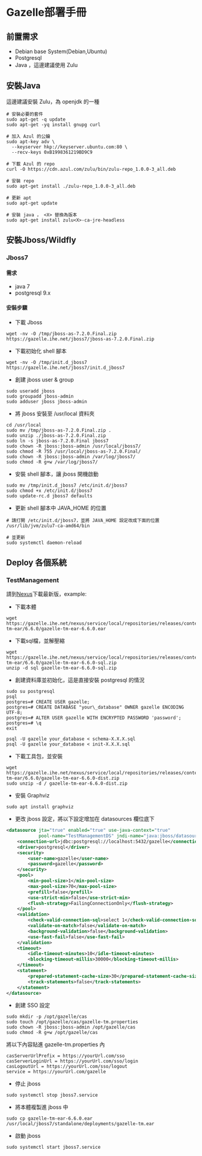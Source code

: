 # Gazelle部署手冊
## 前置需求
- Debian base System(Debian,Ubuntu)
- Postgresql 
- Java ，這邊建議使用 Zulu
## 安裝Java

這邊建議安裝 Zulu，為 openjdk 的一種
```shell
# 安裝必要的套件
sudo apt-get -q update
sudo apt-get -yq install gnupg curl 

# 加入 Azul 的公鑰
sudo apt-key adv \
  --keyserver hkp://keyserver.ubuntu.com:80 \
  --recv-keys 0xB1998361219BD9C9

# 下載 Azul 的 repo
curl -O https://cdn.azul.com/zulu/bin/zulu-repo_1.0.0-3_all.deb

# 安裝 repo
sudo apt-get install ./zulu-repo_1.0.0-3_all.deb

# 更新 apt
sudo apt-get update

# 安裝 java ， <X> 替換為版本
sudo apt-get install zulu<X>-ca-jre-headless
```

## 安裝Jboss/Wildfly
### Jboss7
#### 需求
- java 7
- postgresql 9.x
#### 安裝步驟
- 下載 Jboss
```shell
wget -nv -O /tmp/jboss-as-7.2.0.Final.zip https://gazelle.ihe.net/jboss7/jboss-as-7.2.0.Final.zip
```

- 下載初始化 shell 腳本
```shell
wget -nv -O /tmp/init.d_jboss7 https://gazelle.ihe.net/jboss7/init.d_jboss7
```

- 創建 jboss user & group
```shell
sudo useradd jboss
sudo groupadd jboss-admin
sudo adduser jboss jboss-admin
```

- 將 jboss 安裝至 /usr/local 資料夾
```shell
cd /usr/local
sudo mv /tmp/jboss-as-7.2.0.Final.zip .
sudo unzip ./jboss-as-7.2.0.Final.zip
sudo ln -s jboss-as-7.2.0.Final jboss7
sudo chown -R jboss:jboss-admin /usr/local/jboss7/
sudo chmod -R 755 /usr/local/jboss-as-7.2.0.Final/
sudo chown -R jboss:jboss-admin /var/log/jboss7/
sudo chmod -R g+w /var/log/jboss7/
```

- 安裝 shell 腳本，讓 jboss 開機啟動
```shell
sudo mv /tmp/init.d_jboss7 /etc/init.d/jboss7
sudo chmod +x /etc/init.d/jboss7
sudo update-rc.d jboss7 defaults
```

- 更新 shell 腳本中 JAVA_HOME 的位置
```shell
# 請打開 /etc/init.d/jboss7，並將 JAVA_HOME 設定改成下面的位置
/usr/lib/jvm/zulu7-ca-amd64/bin

# 並更新
sudo systemctl daemon-reload
```

## Deploy 各個系統
### TestManagement
請到[Nexus](https://gazelle.ihe.net/nexus/index.html#nexus-search;gav~~gazelle-tm-ear*~~~)下載最新版，example:

- 下載本體
```shell
wget https://gazelle.ihe.net/nexus/service/local/repositories/releases/content/net/ihe/gazelle/tm/gazelle-tm-ear/6.6.0/gazelle-tm-ear-6.6.0.ear
```

- 下載sql檔，並解壓縮
```shell
wget https://gazelle.ihe.net/nexus/service/local/repositories/releases/content/net/ihe/gazelle/tm/gazelle-tm-ear/6.6.0/gazelle-tm-ear-6.6.0-sql.zip
unzip -d sql gazelle-tm-ear-6.6.0-sql.zip
```

- 創建資料庫並初始化，這是直接安裝 postgresql 的情況
```shell
sudo su postgresql
psql
postgres=# CREATE USER gazelle;
postgres=# CREATE DATABASE "your\_database" OWNER gazelle ENCODING UTF-8;
postgres=# ALTER USER gazelle WITH ENCRYPTED PASSWORD 'password';
postgres=# \q
exit

psql -U gazelle your_database < schema-X.X.X.sql
psql -U gazelle your_database < init-X.X.X.sql
```


- 下載工具包，並安裝
```shell
wget https://gazelle.ihe.net/nexus/service/local/repositories/releases/content/net/ihe/gazelle/tm/gazelle-tm-ear/6.6.0/gazelle-tm-ear-6.6.0-dist.zip
sudo unzip -d / gazelle-tm-ear-6.6.0-dist.zip
```

- 安裝 Graphviz
```shell
sudo apt install graphviz
```

- 更改 jboss 設定，將以下設定增加在 datasources 欄位底下
```xml
<datasource jta="true" enabled="true" use-java-context="true"
            pool-name="TestManagementDS" jndi-name="java:jboss/datasources/TestManagementDS">
    <connection-url>jdbc:postgresql://localhost:5432/gazelle</connection-url>
    <driver>postgresql</driver>
    <security>
        <user-name>gazelle</user-name>
        <password>gazelle</password>
    </security>
    <pool>
        <min-pool-size>1</min-pool-size>
        <max-pool-size>70</max-pool-size>
        <prefill>false</prefill>
        <use-strict-min>false</use-strict-min>
        <flush-strategy>FailingConnectionOnly</flush-strategy>
    </pool>
    <validation>
        <check-valid-connection-sql>select 1</check-valid-connection-sql>
        <validate-on-match>false</validate-on-match>
        <background-validation>false</background-validation>
        <use-fast-fail>false</use-fast-fail>
    </validation>
    <timeout>
        <idle-timeout-minutes>10</idle-timeout-minutes>
        <blocking-timeout-millis>30000</blocking-timeout-millis>
    </timeout>
    <statement>
        <prepared-statement-cache-size>30</prepared-statement-cache-size>
        <track-statements>false</track-statements>
    </statement>
</datasource>
```

- 創建 SSO 設定
```shell
sudo mkdir -p /opt/gazelle/cas
sudo touch /opt/gazelle/cas/gazelle-tm.properties
sudo chown -R jboss:jboss-admin /opt/gazelle/cas
sudo chmod -R g+w /opt/gazelle/cas
```
將以下內容貼進 gazelle-tm.properties 內
```properties
casServerUrlPrefix = https://yourUrl.com/sso
casServerLoginUrl = https://yourUrl.com/sso/login
casLogoutUrl = https://yourUrl.com/sso/logout
service = https://yourUrl.com/gazelle
```

- 停止 jboss
```shell
sudo systemctl stop jboss7.service
```

- 將本體複製進 jboss 中
```shell
sudo cp gazelle-tm-ear-6.6.0.ear /usr/local/jboss7/standalone/deployments/gazelle-tm.ear
```

- 啟動 jboss
```shell
sudo systemctl start jboss7.service
```
